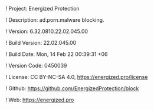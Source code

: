 ! Project: Energized Protection

! Description: ad.porn.malware blocking.

! Version: 6.32.0810.22.02.045.00

! Build Version: 22.02.045.00

! Build Date: Mon, 14 Feb 22 00:39:31 +06

! Version Code: 0450039

! License: CC BY-NC-SA 4.0, https://energized.pro/license

! Github: https://github.com/EnergizedProtection/block

! Web: https://energized.pro
